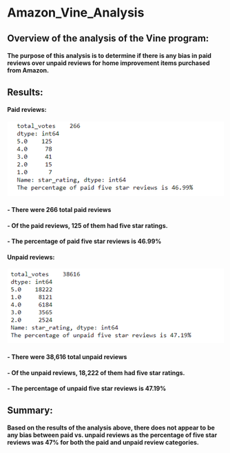 # Amazon_Vine_Analysis

## Overview of the analysis of the Vine program:

#### The purpose of this analysis is to determine if there is any bias in paid reviews over unpaid reviews for home improvement items purchased from Amazon. 

## Results:

#### Paid reviews:
![paid_reviews.PNG](Resources/paid_reviews.PNG)

#### - There were 266 total paid reviews
#### - Of the paid reviews, 125 of them had five star ratings. 
#### - The percentage of paid five star reviews is 46.99%

#### Unpaid reviews:
![unpaid_reviews.PNG](Resources/unpaid_reviews.PNG)

#### - There were 38,616 total unpaid reviews
#### - Of the unpaid reviews, 18,222 of them had five star ratings. 
#### - The percentage of unpaid five star reviews is 47.19%

## Summary:

#### Based on the results of the analysis above, there does not appear to be any bias between paid vs. unpaid reviews as the percentage of five star reviews was 47% for both the paid and unpaid review categories. 
